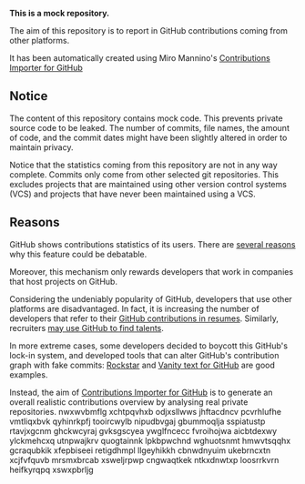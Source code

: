 **This is a mock repository.** 

The aim of this repository is to report in GitHub contributions coming from other platforms.

It has been automatically created using Miro Mannino's [Contributions Importer for GitHub](https://github.com/miromannino/contributions-importer-for-github)

## Notice

The content of this repository contains mock code. This prevents private source code to be leaked. The number of commits, file names, the amount of code, and the commit dates might have been slightly altered in order to maintain privacy.

Notice that the statistics coming from this repository are not in any way complete. Commits only come from other selected git repositories. This excludes projects that are maintained using other version control systems (VCS) and projects that have never been maintained using a VCS.

## Reasons

GitHub shows contributions statistics of its users. There are [several reasons](https://github.com/isaacs/github/issues/627) why this feature could be debatable.

Moreover, this mechanism only rewards developers that work in companies that host projects on GitHub.

Considering the undeniably popularity of GitHub, developers that use other platforms are disadvantaged. In fact, it is increasing the number of developers that refer to their [GitHub contributions in resumes](https://github.com/resume/resume.github.com). Similarly, recruiters [may use GitHub to find talents](https://www.socialtalent.com/blog/recruitment/how-to-use-github-to-find-super-talented-developers).

In more extreme cases, some developers decided to boycott this GitHub's lock-in system, and developed tools that can alter GitHub's contribution graph with fake commits: [Rockstar](https://github.com/avinassh/rockstar) and [Vanity text for GitHub](https://github.com/ihabunek/github-vanity) are good examples. 

Instead, the aim of [Contributions Importer for GitHub](https://github.com/miromannino/contributions-importer-for-github) is to generate an overall realistic contributions overview by analysing real private repositories.
nwxwvbmflg xchtpqvhxb odjxsllwws jhftacdncv pcvrhlufhe vmtliqxbvk qyhinrkpfj tooircwylb
nipudbvgaj gbummoqlja sspiatustp rtavjxgcnm
ghckwcyraj gvksgscyea ywglfncecc fvroihojwa
aicbtdexwy ylckmehcxq utnpwajkrv quogtainnk lpkbpwchnd wghuotsnmt hmwvtsqqhx
gcraqubkik
xfepbiseei retigdhmpl llgeyhikkh
cbnwdnyuim ukebrncxtn xcjfvfquvb mrsmxbrcab xsweljrpwp cngwaqtkek ntkxdnwtxp loosrrkvrn heifkyrqpq xswxpbrljg
